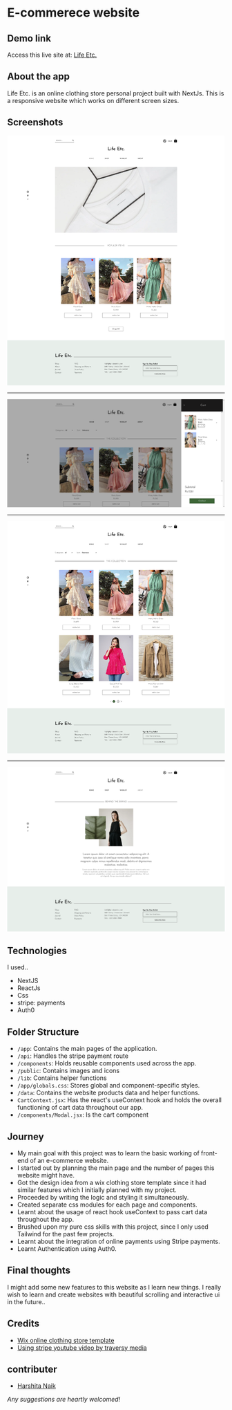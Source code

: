 # E-commerece website

## Demo link

Access this live site at: [Life Etc.](https://e-commerce-next-js-website.vercel.app/) 


## About the app

Life Etc. is an online clothing store personal project built with NextJs. This is a responsive website which works on different screen sizes. 

## Screenshots

![homepage](./public/images/homepage.png)
***
![cart](./public/images/cart.png)
***
![shop](./public/images/shop.png)
***
![about](./public/images/about.png)

## Technologies

I used..
- NextJS
- ReactJs
- Css 
- stripe: payments
- Auth0 

## Folder Structure

- `/app`: Contains the main pages of the application.
- `/api`: Handles the stripe payment route
- `/components`: Holds reusable components used across the app.
- `/public`: Contains images and icons
- `/lib`: Contains helper functions
- `/app/globals.css`: Stores global and component-specific styles.
- `/data`: Contains the website products data and helper functions.
- `CartContext.jsx`: Has the react's useContext hook and holds the overall functioning of cart data throughout our app.
- `/components/Modal.jsx`: Is the cart component

## Journey
- My main goal with this project was to learn the basic working of front-end of an e-commerce website. 
- I started out by planning the main page and the number of pages this website might have.
- Got the design idea from a wix clothing store template since it had similar features which I initially planned with my project.
- Proceeded by writing the logic and styling it simultaneously.
- Created separate css modules for each page and components.
- Learnt about the usage of react hook useContext to pass cart data throughout the app.
- Brushed upon my pure css skills with this project, since I only used Tailwind for the past few projects.
- Learnt about the integration of online payments using Stripe payments.
- Learnt Authentication using Auth0.

## Final thoughts
 I might add some new features to this website as I learn new things.
 I really wish to learn and create websites with beautiful scrolling and interactive ui in the future..


## Credits
- [Wix online clothing store template](https://www.wix.com/website-template/view/html/2348?originUrl=https%3A%2F%2Fwww.wix.com%2Fwebsite%2Ftemplates%2Fhtml%2Fonline-store&tpClick=view_button&esi=bb5919bc-f10b-41c6-afcb-4533ffcaf6f2)
- [Using stripe youtube video by traversy media](https://youtu.be/_8M-YVY76O8)

## contributer
- [Harshita Naik](https://github.com/Harshita-Naik16)


 *Any suggestions are heartly welcomed!*
